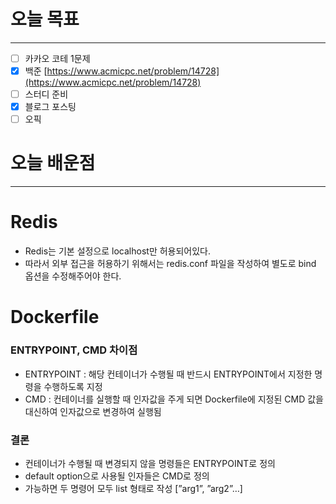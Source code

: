 # 오늘 목표

---

- [ ]  카카오 코테 1문제
- [x]  백준 [https://www.acmicpc.net/problem/14728](https://www.acmicpc.net/problem/14728)
- [ ]  스터디 준비
- [x]  블로그 포스팅
- [ ]  오픽

# 오늘 배운점

---

# Redis

- Redis는 기본 설정으로 localhost만 허용되어있다.
- 따라서 외부 접근을 허용하기 위해서는 redis.conf 파일을 작성하여 별도로 bind 옵션을 수정해주어야 한다.

# Dockerfile

### ENTRYPOINT, CMD 차이점

- ENTRYPOINT : 해당 컨테이너가 수행될 때 반드시 ENTRYPOINT에서 지정한 명령을 수행하도록 지정
- CMD : 컨테이너를 실행할 때 인자값을 주게 되면 Dockerfile에 지정된 CMD 값을 대신하여 인자값으로 변경하여 실행됨

### 결론

- 컨테이너가 수행될 때 변경되지 않을 명령들은 ENTRYPOINT로 정의
- default option으로 사용될 인자들은 CMD로 정의
- 가능하면 두 명령어 모두 list 형태로 작성 [”arg1”, ”arg2”…]